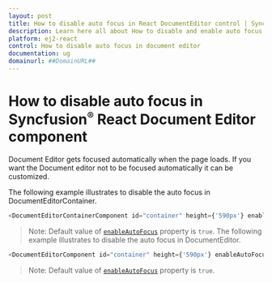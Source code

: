 ```yaml
---
layout: post
title: How to disable auto focus in React DocumentEditor control | Syncfusion
description: Learn here all about How to disable and enable auto focus in Syncfusion React Document editor component of Syncfusion Essential JS 2 and more.
platform: ej2-react
control: How to disable auto focus in document editor 
documentation: ug
domainurl: ##DomainURL##
---
```


# How to disable auto focus in Syncfusion<sup style="font-size:70%">&reg;</sup> React Document Editor component

Document Editor gets focused automatically when the page loads. If you want the Document editor not to be focused automatically it can be customized.

The following example illustrates to disable the auto focus in DocumentEditorContainer.

```typescript
<DocumentEditorContainerComponent id="container" height={'590px'} enableAutoFocus={false} />
```

>Note: Default value of [`enableAutoFocus`](https://ej2.syncfusion.com/react/documentation/api/document-editor-container/#enableautofocus) property is `true`.
The following example illustrates to disable the auto focus in DocumentEditor.

```typescript
<DocumentEditorComponent id="container" height={'590px'} enableAutoFocus={false}/>
```

>Note: Default value of [`enableAutoFocus`](https://ej2.syncfusion.com/react/documentation/api/document-editor/#enableautofocus) property is `true`.